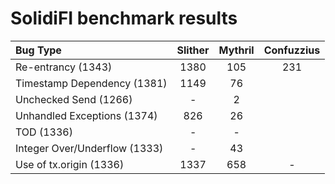 # SolidiFI benchmark results


| Bug Type                      | Slither  | Mythril  | Confuzzius |
| :---------------------------- | :------: | :------: | :---------:|
| Re-entrancy (1343)            | 1380     | 105      | 231        |
| Timestamp Dependency (1381)   | 1149     | 76       |            |
| Unchecked Send (1266)         | -        | 2        |            |
| Unhandled Exceptions (1374)   | 826      | 26        |            |
| TOD (1336)                    | -        | -        |            |
| Integer Over/Underflow (1333) | -        | 43       |            |
| Use of tx.origin (1336)       | 1337     | 658      | -          |


